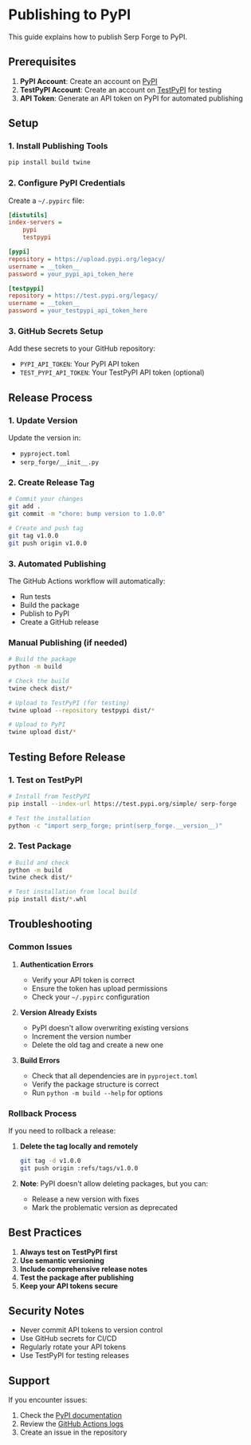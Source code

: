 # Publishing to PyPI

This guide explains how to publish Serp Forge to PyPI.

## Prerequisites

1. **PyPI Account**: Create an account on [PyPI](https://pypi.org/account/register/)
2. **TestPyPI Account**: Create an account on [TestPyPI](https://test.pypi.org/account/register/) for testing
3. **API Token**: Generate an API token on PyPI for automated publishing

## Setup

### 1. Install Publishing Tools

```bash
pip install build twine
```

### 2. Configure PyPI Credentials

Create a `~/.pypirc` file:

```ini
[distutils]
index-servers =
    pypi
    testpypi

[pypi]
repository = https://upload.pypi.org/legacy/
username = __token__
password = your_pypi_api_token_here

[testpypi]
repository = https://test.pypi.org/legacy/
username = __token__
password = your_testpypi_api_token_here
```

### 3. GitHub Secrets Setup

Add these secrets to your GitHub repository:

- `PYPI_API_TOKEN`: Your PyPI API token
- `TEST_PYPI_API_TOKEN`: Your TestPyPI API token (optional)

## Release Process

### 1. Update Version

Update the version in:
- `pyproject.toml`
- `serp_forge/__init__.py`

### 2. Create Release Tag

```bash
# Commit your changes
git add .
git commit -m "chore: bump version to 1.0.0"

# Create and push tag
git tag v1.0.0
git push origin v1.0.0
```

### 3. Automated Publishing

The GitHub Actions workflow will automatically:
- Run tests
- Build the package
- Publish to PyPI
- Create a GitHub release

### Manual Publishing (if needed)

```bash
# Build the package
python -m build

# Check the build
twine check dist/*

# Upload to TestPyPI (for testing)
twine upload --repository testpypi dist/*

# Upload to PyPI
twine upload dist/*
```

## Testing Before Release

### 1. Test on TestPyPI

```bash
# Install from TestPyPI
pip install --index-url https://test.pypi.org/simple/ serp-forge

# Test the installation
python -c "import serp_forge; print(serp_forge.__version__)"
```

### 2. Test Package

```bash
# Build and check
python -m build
twine check dist/*

# Test installation from local build
pip install dist/*.whl
```

## Troubleshooting

### Common Issues

1. **Authentication Errors**
   - Verify your API token is correct
   - Ensure the token has upload permissions
   - Check your `~/.pypirc` configuration

2. **Version Already Exists**
   - PyPI doesn't allow overwriting existing versions
   - Increment the version number
   - Delete the old tag and create a new one

3. **Build Errors**
   - Check that all dependencies are in `pyproject.toml`
   - Verify the package structure is correct
   - Run `python -m build --help` for options

### Rollback Process

If you need to rollback a release:

1. **Delete the tag locally and remotely**
   ```bash
   git tag -d v1.0.0
   git push origin :refs/tags/v1.0.0
   ```

2. **Note**: PyPI doesn't allow deleting packages, but you can:
   - Release a new version with fixes
   - Mark the problematic version as deprecated

## Best Practices

1. **Always test on TestPyPI first**
2. **Use semantic versioning**
3. **Include comprehensive release notes**
4. **Test the package after publishing**
5. **Keep your API tokens secure**

## Security Notes

- Never commit API tokens to version control
- Use GitHub secrets for CI/CD
- Regularly rotate your API tokens
- Use TestPyPI for testing releases

## Support

If you encounter issues:
1. Check the [PyPI documentation](https://packaging.python.org/tutorials/packaging-projects/)
2. Review the [GitHub Actions logs](https://github.com/vishal-mishra/serp-forge/actions)
3. Create an issue in the repository 